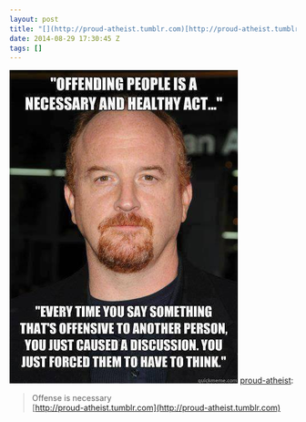 ```yaml
---
layout: post
title: "[](http://proud-atheist.tumblr.com)[http://proud-atheist.tumblr.com"
date: 2014-08-29 17:30:45 Z
tags: []
---
```

![](/media/2014/08/96098441914.jpg)
[proud-atheist](http://proud-atheist.tumblr.com/post/96097300165/offense-is-necessary):

> Offense is necessary  
> [](http://proud-atheist.tumblr.com)[http://proud-atheist.tumblr.com](http://proud-atheist.tumblr.com)
